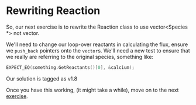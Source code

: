 Rewriting Reaction
==================

So, our next exercise is to rewrite the Reaction class to use vector<Species *> not vector<Species>.

We'll need to change our loop-over reactants in calculating the flux, ensure we `push_back` pointers onto the `vector`s.
We'll need a new test to ensure that we really are referring to the original species, something like:

```C++
EXPECT_EQ(something.GetReactants()[0], &calcium);
```

Our solution is tagged as v1.8

Once you have this working, (it might take a while), move on to the next [exercise](contribute.md).